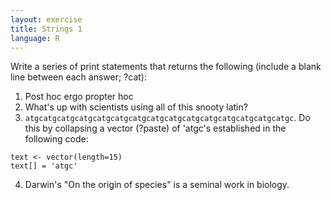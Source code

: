 ```yaml
---
layout: exercise
title: Strings 1
language: R
---
```


Write a series of print statements that returns the following (include a
blank line between each answer; ?cat):

1. Post hoc ergo propter hoc
2. What's up with scientists using all of this snooty latin?
3. `atgcatgcatgcatgcatgcatgcatgcatgcatgcatgcatgcatgcatgcatgcatgc`. Do this by collapsing a vector (?paste) of 'atgc's established in the following code:
```
text <- vector(length=15)
text[] = 'atgc'
```
4. Darwin's "On the origin of species" is a seminal work in biology.
